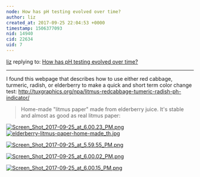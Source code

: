```yaml
---
node: How has pH testing evolved over time?
author: liz
created_at: 2017-09-25 22:04:53 +0000
timestamp: 1506377093
nid: 14940
cid: 22634
uid: 7
---
```




[liz](../profile/liz) replying to: [How has pH testing evolved over time?](../notes/liz/09-22-2017/how-has-ph-testing-evolved-over-time)

----
I found this webpage that describes how to use either red cabbage, turmeric, radish, or elderberry to make a quick and short term color change test: http://tuxgraphics.org/npa/litmus-redcabbage-tumeric-radish-ph-indicator/

>Home-made "litmus paper" made from elderberry juice. It's stable and almost as good as real litmus paper:

[![Screen_Shot_2017-09-25_at_6.00.23_PM.png](https://publiclab.org/system/images/photos/000/021/762/large/Screen_Shot_2017-09-25_at_6.00.23_PM.png)](https://publiclab.org/system/images/photos/000/021/762/original/Screen_Shot_2017-09-25_at_6.00.23_PM.png)
[![elderberry-litmus-paper-home-made_th.jpg](https://publiclab.org/system/images/photos/000/021/763/large/elderberry-litmus-paper-home-made_th.jpg)](https://publiclab.org/system/images/photos/000/021/763/large/elderberry-litmus-paper-home-made_th.jpg)



[![Screen_Shot_2017-09-25_at_5.59.55_PM.png](https://publiclab.org/system/images/photos/000/021/759/large/Screen_Shot_2017-09-25_at_5.59.55_PM.png)](https://publiclab.org/system/images/photos/000/021/759/original/Screen_Shot_2017-09-25_at_5.59.55_PM.png)

[![Screen_Shot_2017-09-25_at_6.00.02_PM.png](https://publiclab.org/system/images/photos/000/021/760/large/Screen_Shot_2017-09-25_at_6.00.02_PM.png)](https://publiclab.org/system/images/photos/000/021/760/original/Screen_Shot_2017-09-25_at_6.00.02_PM.png)


[![Screen_Shot_2017-09-25_at_6.00.15_PM.png](https://publiclab.org/system/images/photos/000/021/761/large/Screen_Shot_2017-09-25_at_6.00.15_PM.png)](https://publiclab.org/system/images/photos/000/021/761/original/Screen_Shot_2017-09-25_at_6.00.15_PM.png)
